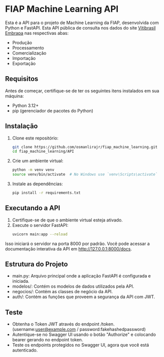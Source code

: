 
# FIAP Machine Learning API

Esta é a API para o projeto de Machine Learning da FIAP, desenvolvida com Python e FastAPI.
Esta API pública de consulta nos dados do site [Vitibrasil Embrapa](http://vitibrasil.cnpuv.embrapa.br/index.php) nas respectivas abas:

- Produção
- Processamento
- Comercialização
- Importação
- Exportação

## Requisitos

Antes de começar, certifique-se de ter os seguintes itens instalados em sua máquina:

- Python 3.12+
- pip (gerenciador de pacotes do Python)

## Instalação

1. Clone este repositório:
   ```sh
   git clone https://github.com/osmanlirajr/fiap_machine_learning.git
   cd fiap_machine_learning/API

2. Crie um ambiente virtual:
    ```sh
    python -m venv venv    
    source venv/bin/activate  # No Windows use `venv\Scripts\activate`


3. Instale as dependências:
    ```sh
    pip install -r requirements.txt

## Executando a API

1. Certifique-se de que o ambiente virtual esteja ativado.
2. Execute o servidor FastAPI:
     ```sh
     uvicorn main:app --reload

Isso iniciará o servidor na porta 8000 por padrão. Você pode acessar a documentação interativa da API em http://127.0.0.1:8000/docs.

## Estrutura do Projeto

-  main.py: Arquivo principal onde a aplicação FastAPI é configurada e iniciada.
-  modelos/: Contém os modelos de dados utilizados pela API.
-  negocios/: Contém as classes de negócio da API.
-  auth/: Contém as funções que proveem a segurança da API com JWT.

## Teste

- Obtenha o Token JWT através do endpoint /token. (username:user@example.com / password:fakehashedpassword)
- Autentique-se no Swagger UI usando o botão "Authorize" e colocando bearer gerando no endpoint token.
- Teste os endpoints protegidos no Swagger UI, agora que você está autenticado.





